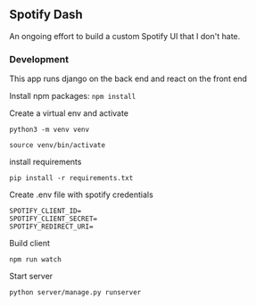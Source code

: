 ## Spotify Dash

An ongoing effort to build a custom Spotify UI that I don't hate.

### Development

This app runs django on the back end and react on the front end

Install npm packages:
`npm install`

Create a virtual env and activate

`python3 -m venv venv`

`source venv/bin/activate`

install requirements

`pip install -r requirements.txt`

Create .env file with spotify credentials

```
SPOTIFY_CLIENT_ID=
SPOTIFY_CLIENT_SECRET=
SPOTIFY_REDIRECT_URI=
```

Build client

`npm run watch`

Start server

`python server/manage.py runserver`
